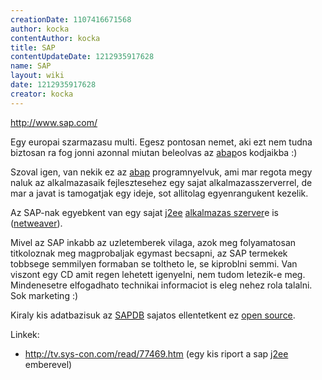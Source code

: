 ```yaml
---
creationDate: 1107416671568 
author: kocka 
contentAuthor: kocka 
title: SAP 
contentUpdateDate: 1212935917628 
name: SAP 
layout: wiki 
date: 1212935917628 
creator: kocka 
---
```

http://www.sap.com/

Egy europai szarmazasu multi. Egesz pontosan nemet, aki ezt nem tudna biztosan ra fog jonni azonnal miutan beleolvas az [abap](Missing.html)os kodjaikba :)

Szoval igen, van nekik ez az [abap](Missing.html) programnyelvuk, ami mar regota megy naluk az alkalmazasaik fejlesztesehez egy sajat alkalmazasszerverrel, de mar a javat is tamogatjak egy ideje, sot allitolag egyenrangukent kezelik.

Az SAP-nak egyebkent van egy sajat [j2ee](j2ee.html) [alkalmazas szerver](Alkalmazas%20Szerver.html)e is ([netweaver](Missing.html)).

Mivel az SAP inkabb az uzletemberek vilaga, azok meg folyamatosan titkoloznak meg magprobaljak egymast becsapni, az SAP termekek tobbsege semmilyen formaban se toltheto le, se kiproblni semmi. Van viszont egy CD amit regen lehetett igenyelni, nem tudom letezik-e meg. Mindenesetre elfogadhato technikai informaciot is eleg nehez rola talalni. Sok marketing :)

Kiraly kis adatbazisuk az [SAPDB](SAPDB.html) sajatos ellentetkent ez [open source](Open%20Source.html).

Linkek:

*   http://tv.sys-con.com/read/77469.htm (egy kis riport a sap [j2ee](j2ee.html) emberevel)
